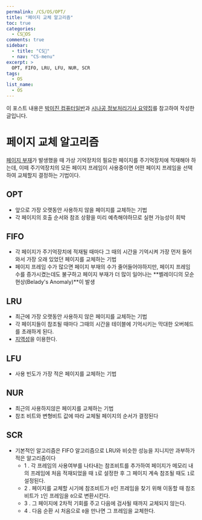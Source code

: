 ```yaml
---
permalink: /CS/OS/OPT/
title: "페이지 교체 알고리즘"
toc: true
categories:
  - CS🐰OS
comments: true
sidebar:
  - title: "CS🐰"
  - nav: "CS-menu"
excerpt: >
  OPT, FIFO, LRU, LFU, NUR, SCR
tags:
  - OS
list_name:
  - OS
---
```

이 포스트 내용은 [박미진 컴퓨터일반](http://www.kyobobook.co.kr/product/detailViewKor.laf?mallGb=KOR&ejkGb=KOR&barcode=9791197154324)과 [시나공 정보처리기사 요약집](#)를 참고하여 작성한 글입니다.

# 페이지 교체 알고리즘
[페이지 부재](#)가 발생했을 때 가상 기억장치의 필요한 페이지를 주기억장치에 적재해야 하는데, 이떼 주기억장치의 모든 페이지 프레임이 사용중이면 어떤 페이지 프레임을 선택하여 교체할지 결정하는 기법이다.

## OPT
- 앞으로 가장 오랫동안 사용하지 않을 페이지를 교체하는 기법
- 각 페이지의 호출 순서와 참조 상황을 미리 예측해야하므로 실현 가능성이 희박

## FIFO
- 각 페이지가 주기억장치에 적재될 때마다 그 때의 시간을 기억시켜 가장 먼저 들어와서 가장 오래 있었던 페이지를 교체하는 기법
- 페이지 프레임 수가 많으면 페이지 부재의 수가 줄어들어야하지만, 페이지 프레임 수를 증가시켰는데도 불구하고 페이지 부재가 더 많이 일어나는 **벨레이디의 모순현상(Belady's Anomaly)**이 발생

## LRU
- 최근에 가장 오랫동안 사용하지 않은 페이지를 교체하는 기법
- 각 페이지들이 참조될 때마다 그때의 시간을 테이블에 기억시키는 막대한 오버헤드를 초래하게 된다. 
- [지역성](#)을 이용한다.
## LFU
- 사용 빈도가 가장 적은 페이지를 교체하는 기법

## NUR
- 최근의 사용하지않은 페이지를 교체하는 기법
- 참조 비트와 변형비트 값에 따라 교체될 페이지의 순서가 결정된다

## SCR
- 기본적인 알고리즘은 FIFO 알고리즘으로 LRU와 비슷한 성능을 지니지만 과부하가 적은 알고리즘이다
  - 1 . 각 프레임의 사용여부를 나타내는 참조비트를 추가하여 페이지가 메모리 내의 프레임에 처음 적재되었을 때 `1`로 설정한 후 그 페이지 계속 참조될 때도 `1`로 설정된다.
  - 2 . 페이지를 교체할 시기에 참조비트가 `0`인 프레임을 찾기 위해 이동할 때 참조비트가 `1`인 프레임을 `0`으로 변환시킨다.
  - 3 . 그 페이지에 2차적 기회를 주고 다음에 검사될 때까지 교체되지 않는다.
  - 4 . 다음 순환 시 처음으로 `0`을 만나면 그 프레임을 교체한다.



